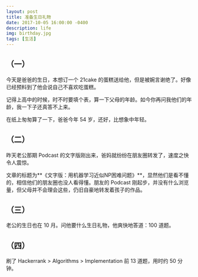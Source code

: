 ```yaml
---
layout: post
title: 准备生日礼物
date: 2017-10-05 16:00:00 -0400
description: life
img: birthday.jpg
tags: [生活]
---
```


## （一）

今天是爸爸的生日，本想订一个 21cake 的蛋糕送给他，但是被婉言谢绝了。好像已经预料到了他会说自己不喜欢吃蛋糕。

记得上高中的时候，时不时要填个表，算一下父母的年龄。如今你再问我他们的年龄，我一下子还真答不上来。

在纸上匆匆算了一下，爸爸今年 54 岁，还好，比想象中年轻。

## （二）

昨天老公那期 Podcast 的文字版刚出来，爸妈就纷纷在朋友圈转发了，速度之快令人震惊。

文章的标题为**《文字版：用机器学习近似NP困难问题》**，显然他们是看不懂的，相信他们的朋友圈也没人看得懂。朋友的 Podcast 刚起步，并没有什么浏览量，但父母并不会理会这些，仍旧自豪地转发着孩子的作品。

## （三）

老公的生日也在 10 月。问他要什么生日礼物，他爽快地答道：100 道题。

## （四）

刷了 Hackerrank > Algorithms > Implementation 前 13 道题，用时约 50 分钟。

